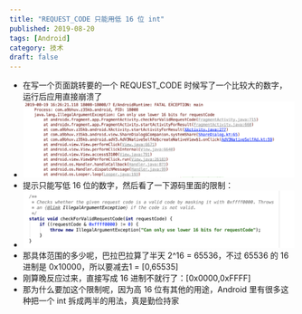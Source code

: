 ```yaml
---
title: "REQUEST_CODE 只能用低 16 位 int"
published: 2019-08-20
tags: [Android]
category: 技术
draft: false
---
```


- 在写一个页面跳转要的一个 REQUEST_CODE 时候写了一个比较大的数字，运行后应用直接崩溃了
- ![img.png](img.png)
- 提示只能写低 16 位的数字，然后看了一下源码里面的限制：
- ![img_1.png](img_1.png)
- 那具体范围的多少呢，巴拉巴拉算了半天 2^16 = 65536，不过 65536 的 16 进制是 0x10000，所以要减去1 = [0,65535]
- 刚算晚反应过来，直接写成 16 进制不就行了：[0x0000,0xFFFF]
- 那为什么要加这个限制呢，因为高 16 位有其他的用途，Android 里有很多这种把一个 int 拆成两半的用法，真是勤俭持家